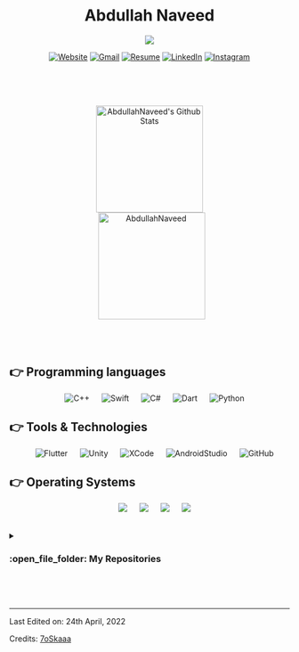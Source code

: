 <h1 align="center">Abdullah Naveed </h1>
<p align="center">
  <a href="https://github.com/DenverCoder1/readme-typing-svg"><img src="https://readme-typing-svg.herokuapp.com?lines=Computer+Scientist;Flutter+Developer;Game+Developer;iOS+Developer;&center=true&width=500&height=50"></a>
</p>

<p align="center">
  <a href="https://sites.google.com/view/ansy-games/home" target="_blank"><img src="https://img.shields.io/badge/Website-FCC624.svg?style=plastic&logo=Website&logoColor=white" alt="Website"/></a>
  <a href="mailto:abdullahnaveedahmed@gmail.com" target="_blank"><img img src="https://img.shields.io/badge/Gmail-D14836.svg?style=plastic&logo=gmail&logoColor=white" alt="Gmail"/></a>
  <a href="https://drive.google.com/file/d/121Nbn-kwP-d60PqKdL_OHdi9iGNHTAMz/view?usp=sharing" target="_blank"><img src="https://img.shields.io/badge/Resume-%23181717.svg?style=plastic&logo=resume&logoColor=white" alt="Resume"/></a>
  <a href="https://www.linkedin.com/in/AbdullahNaveed0007/" target="_blank"><img src="https://img.shields.io/badge/linkedin-%230A66C2.svg?style=plastic&logo=linkedin&logoColor=white" alt="LinkedIn"/></a>
  <a href="https://www.instagram.com/ansygames/" target="_blank"><img src="https://img.shields.io/badge/Instagram-E4405F.svg?style=plastic&logo=instagram&logoColor=white" alt="Instagram"/></a>
</p>

<br>
<br>
<br>

<p align="center">
    <a href="https://github.com/AbdullahNaveed/github-readme-stats"><img alt="AbdullahNaveed's Github Stats" src="https://github-readme-stats.vercel.app/api?username=AbdullahNaveed&show_icons=true&count_private=true&theme=algolia" height="192px"/></a>
<br/>
  &nbsp;
    <img src="https://github-readme-stats.vercel.app/api/top-langs?username=AbdullahNaveed&langs_count=10&show_icons=true&locale=en&layout=compact&theme=algolia" alt="AbdullahNaveed" height="192px"/>
</p>

<br>
<br>

## 👉 Programming languages

<p align="center"> 
  &emsp;  
    <img alt="C++" src="https://img.shields.io/badge/C++%20-%2300599C.svg?style=plastic&logo=c%2B%2B&logoColor=white">
  &emsp;
    <img alt="Swift" src="https://img.shields.io/badge/Swift-FA7343?style=for-the-badge&style=plastic&logo=c%2B%2B&logoColor=white">
  &emsp;
     <img alt="C#" src="https://img.shields.io/badge/C%23-239120?style=for-the-badge&style=plastic&logo=c-sharp&logoColor=white">
  &emsp;
    <img alt="Dart" src="https://img.shields.io/badge/Dart-0175C2?style=for-the-badge&style=plastic&logo=dart&logoColor=white">
  &emsp;
    <img alt="Python" src="https://img.shields.io/badge/Python%20-%2314354C.svg?style=plastic&logo=python&logoColor=white">
</p>

 ## 👉 Tools & Technologies
 
<p align="center">
  &emsp;
    <img alt="Flutter" src="https://img.shields.io/badge/Flutter-02569B?style=plastic&logo=flutter&logoColor=white">
  &emsp;
    <img alt="Unity" src="https://img.shields.io/badge/Unity-100000?style=plastic&logo=unity&logoColor=white">
  &emsp;
    <img alt="XCode" src="https://img.shields.io/badge/XCode-02569B?style=plastic&logo=xcode&logoColor=white">
  &emsp;
    <img alt="AndroidStudio" src="https://img.shields.io/badge/androidstudio-%321.svg?style=plastic&logo=androidstudio&logoColor=white">
  &emsp;
    <img alt="GitHub" src="https://img.shields.io/badge/github-%23181717.svg?style=plastic&logo=github&logoColor=white">
</p>

 ## 👉 Operating Systems
 
<p align="center">
  &emsp;
    <img src="https://img.shields.io/badge/Linux-FCC624?style=plastic&logo=linux&logoColor=black">
  &emsp;
    <img src="https://img.shields.io/badge/macOS-100000?style=plastic&logo=macOS&logoColor=white">
  &emsp;
    <img src="https://img.shields.io/badge/Ubuntu-E95420?style=plastic&logo=ubuntu&logoColor=white">
  &emsp;
    <img src="https://img.shields.io/badge/Windows-0078D6?style=plastic&logo=windows&logoColor=white">
</p>

<br/>

<details><summary><h3> :open_file_folder: My Repositories </h3></summary>
<div>
  <p align="center">
    	<a href="https://github.com/AbdullahNaveed/Deploying-AI-Model-on-Cloud">
      		<img src="https://github-readme-stats.vercel.app/api/pin/?username=AbdullahNaveed&repo=Deploying-AI-Model-on-Cloud&theme=tokyonight" alt="GitHub Stats" />
    	</a>
    	<a href="https://github.com/AbdullahNaveed/Deep-Neural-Networks-From-Scratch-Python">
      		<img src="https://github-readme-stats.vercel.app/api/pin/?username=AbdullahNaveed&repo=Deep-Neural-Networks-From-Scratch-Python&theme=tokyonight" alt="GitHub Stats" />
    	</a>
    	<a href="https://github.com/AbdullahNaveed/Spell-Corrector-For-Roman-Urdu">
      		<img src="https://github-readme-stats.vercel.app/api/pin/?username=AbdullahNaveed&repo=Spell-Corrector-For-Roman-Urdu&theme=tokyonight" alt="GitHub Stats" />
    	</a>
	<a href="https://github.com/AbdullahNaveed/Advanced-Encryption-Standard-16-bytes-">
      		<img src="https://github-readme-stats.vercel.app/api/pin/?username=AbdullahNaveed&repo=Advanced-Encryption-Standard-16-bytes-&theme=tokyonight" alt="GitHub Stats" />
    	</a>
	<a href="https://github.com/AbdullahNaveed/Exam-Scheduler-using-Genetic-Algorithm">
      		<img src="https://github-readme-stats.vercel.app/api/pin/?username=AbdullahNaveed&repo=Exam-Scheduler-using-Genetic-Algorithm&theme=tokyonight" alt="GitHub Stats" />
    	</a>
	<a href="https://github.com/AbdullahNaveed/Poetry-Generation-Urdu-Language">
      		<img src="https://github-readme-stats.vercel.app/api/pin/?username=AbdullahNaveed&repo=Poetry-Generation-Urdu-Language&theme=tokyonight" alt="GitHub Stats" />
    	</a>
	<a href="https://github.com/AbdullahNaveed/School-Management-System">
      		<img src="https://github-readme-stats.vercel.app/api/pin/?username=AbdullahNaveed&repo=School-Management-System&theme=tokyonight" alt="GitHub Stats" />
    	</a>
	<a href="https://github.com/AbdullahNaveed/Centipede-Game">
      		<img src="https://github-readme-stats.vercel.app/api/pin/?username=AbdullahNaveed&repo=Centipede-Game&theme=tokyonight" alt="GitHub Stats" />
    	</a>
	<a href="https://github.com/AbdullahNaveed/Snake-Game">
      		<img src="https://github-readme-stats.vercel.app/api/pin/?username=AbdullahNaveed&repo=Snake-Game&theme=tokyonight" alt="GitHub Stats" />
    	</a>
	<a href="https://github.com/AbdullahNaveed/Dino-Game-Assembly-Language">
      		<img src="https://github-readme-stats.vercel.app/api/pin/?username=AbdullahNaveed&repo=Dino-Game-Assembly-Language&theme=tokyonight" alt="GitHub Stats" />
    	</a>
  </p>
</div>
</details>

</br></br>


-----

Last Edited on: 24th April, 2022

Credits: [7oSkaaa](https://github.com/7oSkaaa)
